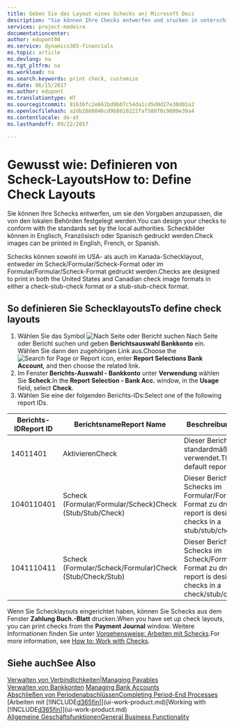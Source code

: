 ```yaml
---
title: Geben Sie das Layout eines Schecks an| Microsoft Docs
description: "Sie können Ihre Checks entwerfen und srucken in unterschiedliche Formaten, um Standardwerten zu entsprechen."
services: project-madeira
documentationcenter: 
author: edupont04
ms.service: dynamics365-financials
ms.topic: article
ms.devlang: na
ms.tgt_pltfrm: na
ms.workload: na
ms.search.keywords: print check, customize
ms.date: 06/15/2017
ms.author: edupont
ms.translationtype: HT
ms.sourcegitcommit: 81636fc2e661bd9b07c54da1cd5d0d27e30d01a2
ms.openlocfilehash: a2db2860846cd9b8010222faf580f0c9889e39a4
ms.contentlocale: de-at
ms.lasthandoff: 09/22/2017

---
```

# <a name="how-to-define-check-layouts"></a><span data-ttu-id="50403-103">Gewusst wie: Definieren von Scheck-Layouts</span><span class="sxs-lookup"><span data-stu-id="50403-103">How to: Define Check Layouts</span></span>
<span data-ttu-id="50403-104">Sie können Ihre Schecks entwerfen, um sie den Vorgaben anzupassen, die von den lokalen Behörden festgelegt werden.</span><span class="sxs-lookup"><span data-stu-id="50403-104">You can design your checks to conform with the standards set by the local authorities.</span></span> <span data-ttu-id="50403-105">Scheckbilder können in Englisch, Französisch oder Spanisch gedruckt werden.</span><span class="sxs-lookup"><span data-stu-id="50403-105">Check images can be printed in English, French, or Spanish.</span></span>

<span data-ttu-id="50403-106">Schecks können sowohl im USA- als auch im Kanada-Schecklayout, entweder im Scheck/Formular/Scheck-Format oder im Formular/Formular/Scheck-Format gedruckt werden.</span><span class="sxs-lookup"><span data-stu-id="50403-106">Checks are designed to print in both the United States and Canadian check image formats in either a check-stub-check format or a stub-stub-check format.</span></span>

## <a name="to-define-check-layouts"></a><span data-ttu-id="50403-107">So definieren Sie Schecklayouts</span><span class="sxs-lookup"><span data-stu-id="50403-107">To define check layouts</span></span>
1. <span data-ttu-id="50403-108">Wählen Sie das Symbol ![Nach Seite oder Bericht suchen](media/ui-search/search_small.png "") Nach Seite oder Bericht suchen und geben **Berichtsauswahl Bankkonto** ein. Wählen Sie dann den zugehörigen Link aus.</span><span class="sxs-lookup"><span data-stu-id="50403-108">Choose the ![Search for Page or Report](media/ui-search/search_small.png "Search for Page or Report icon") icon, enter **Report Selections Bank Account**, and then choose the related link.</span></span>
2. <span data-ttu-id="50403-109">Im Fenster **Berichts-Auswahl - Bankkonto** unter **Verwendung** wählen Sie **Scheck**.</span><span class="sxs-lookup"><span data-stu-id="50403-109">In the **Report Selection - Bank Acc.** window, in the **Usage** field, select **Check**.</span></span>
3. <span data-ttu-id="50403-110">Wählen Sie eine der folgenden Berichts-IDs:</span><span class="sxs-lookup"><span data-stu-id="50403-110">Select one of the following report IDs.</span></span>

| <span data-ttu-id="50403-111">Berichts-ID</span><span class="sxs-lookup"><span data-stu-id="50403-111">Report ID</span></span> | <span data-ttu-id="50403-112">Berichtsname</span><span class="sxs-lookup"><span data-stu-id="50403-112">Report Name</span></span> | <span data-ttu-id="50403-113">Beschreibung</span><span class="sxs-lookup"><span data-stu-id="50403-113">Description</span></span> |
| --- | --- | --- |
| <span data-ttu-id="50403-114">1401</span><span class="sxs-lookup"><span data-stu-id="50403-114">1401</span></span> |<span data-ttu-id="50403-115">Aktivieren</span><span class="sxs-lookup"><span data-stu-id="50403-115">Check</span></span> |<span data-ttu-id="50403-116">Dieser Bericht wird standardmäßig verwendet.</span><span class="sxs-lookup"><span data-stu-id="50403-116">This is the default report.</span></span> |
| <span data-ttu-id="50403-117">10401</span><span class="sxs-lookup"><span data-stu-id="50403-117">10401</span></span> |<span data-ttu-id="50403-118">Scheck (Formular/Formular/Scheck)</span><span class="sxs-lookup"><span data-stu-id="50403-118">Check (Stub/Stub/Check)</span></span> |<span data-ttu-id="50403-119">Dieser Bericht dient dazu, Schecks im Formular/Formular/Scheck-Format zu drucken.</span><span class="sxs-lookup"><span data-stu-id="50403-119">This report is designed to print checks in a stub/stub/check format.</span></span> |
| <span data-ttu-id="50403-120">10411</span><span class="sxs-lookup"><span data-stu-id="50403-120">10411</span></span> |<span data-ttu-id="50403-121">Scheck (Formular/Scheck/Formular)</span><span class="sxs-lookup"><span data-stu-id="50403-121">Check (Stub/Check/Stub)</span></span> |<span data-ttu-id="50403-122">Dieser Bericht dient dazu, Schecks im Scheck/Formular/Scheck-Format zu drucken.</span><span class="sxs-lookup"><span data-stu-id="50403-122">This report is designed to print checks in a check/stub/check format.</span></span> |

<span data-ttu-id="50403-123">Wenn Sie Schecklayouts eingerichtet haben, können Sie Schecks aus dem Fenster **Zahlung Buch.-Blatt** drucken.</span><span class="sxs-lookup"><span data-stu-id="50403-123">When you have set up check layouts, you can print checks from the **Payment Journal** window.</span></span> <span data-ttu-id="50403-124">Weitere Informationen finden Sie unter [Vorgehensweise: Arbeiten mit Schecks](payables-how-work-checks.md).</span><span class="sxs-lookup"><span data-stu-id="50403-124">For more information, see [How to: Work with Checks](payables-how-work-checks.md).</span></span>

## <a name="see-also"></a><span data-ttu-id="50403-125">Siehe auch</span><span class="sxs-lookup"><span data-stu-id="50403-125">See Also</span></span>
[<span data-ttu-id="50403-126">Verwalten von Verbindlichkeiten|</span><span class="sxs-lookup"><span data-stu-id="50403-126">Managing Payables</span></span>](payables-manage-payables.md)  
<span data-ttu-id="50403-127">[Verwalten von Bankkonten](bank-manage-bank-accounts.md) </span><span class="sxs-lookup"><span data-stu-id="50403-127">[Managing Bank Accounts](bank-manage-bank-accounts.md) </span></span>  
[<span data-ttu-id="50403-128">Abschließen von Periodenabschlüssen</span><span class="sxs-lookup"><span data-stu-id="50403-128">Completing Period-End Processes</span></span>](year-how-complete-period-end-processes.md)  
<span data-ttu-id="50403-129">[Arbeiten mit [!INCLUDE[d365fin](includes/d365fin_md.md)]](ui-work-product.md)</span><span class="sxs-lookup"><span data-stu-id="50403-129">[Working with [!INCLUDE[d365fin](includes/d365fin_md.md)]](ui-work-product.md)</span></span>  
[<span data-ttu-id="50403-130">Allgemeine Geschäftsfunktionen</span><span class="sxs-lookup"><span data-stu-id="50403-130">General Business Functionality</span></span>](ui-across-business-areas.md)

